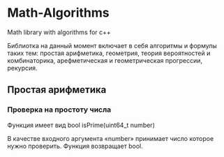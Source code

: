 # Math-Algorithms
Math library with algorithms for c++

Библиотка на данный момент включает в себя алгоритмы и формулы таких тем: простая арифметика, геометрия, теория вероятностей и комбинаторика, арефметическая и геометрическая прогрессии, рекурсия.


## Простая арифметика
### Проверка на простоту числа
Функция имеет вид bool isPrime(uint64_t number)

В качестве входного аргумента «number» принимает число которое нужно проверить. Функция возвращает bool.
 
